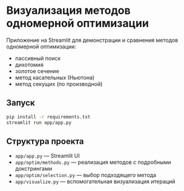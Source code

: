 # Визуализация методов одномерной оптимизации

Приложение на Streamlit для демонстрации и сравнения методов одномерной оптимизации:
- пассивный поиск
- дихотомия
- золотое сечение
- метод касательных (Ньютона)
- метод секущих (по производной)

## Запуск

```bash
pip install -r requirements.txt
streamlit run app/app.py
```

## Структура проекта
- `app/app.py` — Streamlit UI
- `app/optim/methods.py` — реализация методов с подробными докстрингами
- `app/optim/selection.py` — выбор подходящего метода
- `app/visualize.py` — вспомогательная визуализация итераций

